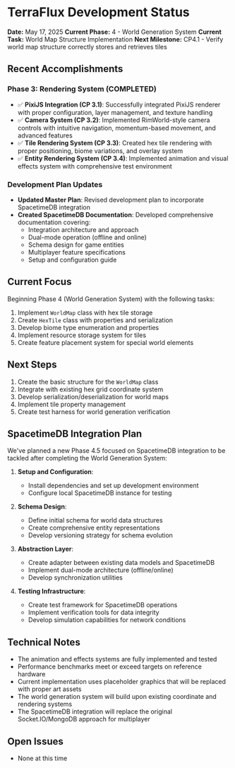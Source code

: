 # TerraFlux Development Status

**Date:** May 17, 2025
**Current Phase:** 4 - World Generation System
**Current Task:** World Map Structure Implementation
**Next Milestone:** CP4.1 - Verify world map structure correctly stores and retrieves tiles

## Recent Accomplishments

### Phase 3: Rendering System (COMPLETED)
- ✅ **PixiJS Integration (CP 3.1)**: Successfully integrated PixiJS renderer with proper configuration, layer management, and texture handling
- ✅ **Camera System (CP 3.2)**: Implemented RimWorld-style camera controls with intuitive navigation, momentum-based movement, and advanced features
- ✅ **Tile Rendering System (CP 3.3)**: Created hex tile rendering with proper positioning, biome variations, and overlay system
- ✅ **Entity Rendering System (CP 3.4)**: Implemented animation and visual effects system with comprehensive test environment

### Development Plan Updates
- **Updated Master Plan**: Revised development plan to incorporate SpacetimeDB integration
- **Created SpacetimeDB Documentation**: Developed comprehensive documentation covering:
  - Integration architecture and approach
  - Dual-mode operation (offline and online)
  - Schema design for game entities
  - Multiplayer feature specifications
  - Setup and configuration guide

## Current Focus

Beginning Phase 4 (World Generation System) with the following tasks:

1. Implement `WorldMap` class with hex tile storage
2. Create `HexTile` class with properties and serialization
3. Develop biome type enumeration and properties
4. Implement resource storage system for tiles
5. Create feature placement system for special world elements

## Next Steps

1. Create the basic structure for the `WorldMap` class
2. Integrate with existing hex grid coordinate system
3. Develop serialization/deserialization for world maps
4. Implement tile property management
5. Create test harness for world generation verification

## SpacetimeDB Integration Plan

We've planned a new Phase 4.5 focused on SpacetimeDB integration to be tackled after completing the World Generation System:

1. **Setup and Configuration**:
   - Install dependencies and set up development environment
   - Configure local SpacetimeDB instance for testing

2. **Schema Design**:
   - Define initial schema for world data structures
   - Create comprehensive entity representations
   - Develop versioning strategy for schema evolution

3. **Abstraction Layer**:
   - Create adapter between existing data models and SpacetimeDB
   - Implement dual-mode architecture (offline/online)
   - Develop synchronization utilities

4. **Testing Infrastructure**:
   - Create test framework for SpacetimeDB operations
   - Implement verification tools for data integrity
   - Develop simulation capabilities for network conditions

## Technical Notes

- The animation and effects systems are fully implemented and tested
- Performance benchmarks meet or exceed targets on reference hardware
- Current implementation uses placeholder graphics that will be replaced with proper art assets
- The world generation system will build upon existing coordinate and rendering systems
- The SpacetimeDB integration will replace the original Socket.IO/MongoDB approach for multiplayer

## Open Issues

- None at this time
